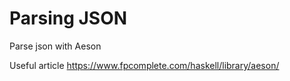 # Parsing JSON

Parse json with Aeson

Useful article https://www.fpcomplete.com/haskell/library/aeson/
